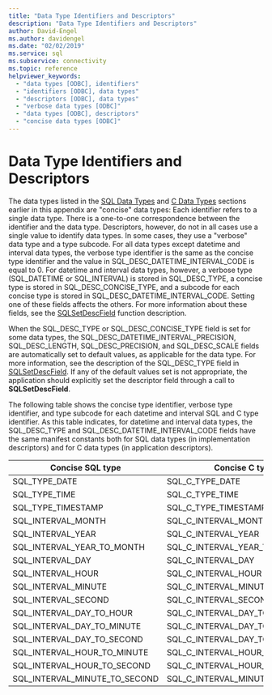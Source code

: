 ```yaml
---
title: "Data Type Identifiers and Descriptors"
description: "Data Type Identifiers and Descriptors"
author: David-Engel
ms.author: davidengel
ms.date: "02/02/2019"
ms.service: sql
ms.subservice: connectivity
ms.topic: reference
helpviewer_keywords:
  - "data types [ODBC], identifiers"
  - "identifiers [ODBC], data types"
  - "descriptors [ODBC], data types"
  - "verbose data types [ODBC]"
  - "data types [ODBC], descriptors"
  - "concise data types [ODBC]"
---
```

# Data Type Identifiers and Descriptors
The data types listed in the [SQL Data Types](../../../odbc/reference/appendixes/sql-data-types.md) and [C Data Types](../../../odbc/reference/appendixes/c-data-types.md) sections earlier in this appendix are "concise" data types: Each identifier refers to a single data type. There is a one-to-one correspondence between the identifier and the data type. Descriptors, however, do not in all cases use a single value to identify data types. In some cases, they use a "verbose" data type and a type subcode. For all data types except datetime and interval data types, the verbose type identifier is the same as the concise type identifier and the value in SQL_DESC_DATETIME_INTERVAL_CODE is equal to 0. For datetime and interval data types, however, a verbose type (SQL_DATETIME or SQL_INTERVAL) is stored in SQL_DESC_TYPE, a concise type is stored in SQL_DESC_CONCISE_TYPE, and a subcode for each concise type is stored in SQL_DESC_DATETIME_INTERVAL_CODE. Setting one of these fields affects the others. For more information about these fields, see the [SQLSetDescField](../../../odbc/reference/syntax/sqlsetdescfield-function.md) function description.  
  
 When the SQL_DESC_TYPE or SQL_DESC_CONCISE_TYPE field is set for some data types, the SQL_DESC_DATETIME_INTERVAL_PRECISION, SQL_DESC_LENGTH, SQL_DESC_PRECISION, and SQL_DESC_SCALE fields are automatically set to default values, as applicable for the data type. For more information, see the description of the SQL_DESC_TYPE field in [SQLSetDescField](../../../odbc/reference/syntax/sqlsetdescfield-function.md). If any of the default values set is not appropriate, the application should explicitly set the descriptor field through a call to **SQLSetDescField**.  
  
 The following table shows the concise type identifier, verbose type identifier, and type subcode for each datetime and interval SQL and C type identifier. As this table indicates, for datetime and interval data types, the SQL_DESC_TYPE and SQL_DESC_DATETIME_INTERVAL_CODE fields have the same manifest constants both for SQL data types (in implementation descriptors) and for C data types (in application descriptors).  
  
|Concise SQL type|Concise C type|Verbose type|DATETIME_INTERVAL_CODE|  
|----------------------|--------------------|------------------|------------------------------|  
|SQL_TYPE_DATE|SQL_C_TYPE_DATE|SQL_DATETIME|SQL_CODE_DATE|  
|SQL_TYPE_TIME|SQL_C_TYPE_TIME|SQL_DATETIME|SQL_CODE_TIME|  
|SQL_TYPE_TIMESTAMP|SQL_C_TYPE_TIMESTAMP|SQL_DATETIME|SQL_CODE_TIMESTAMP|  
|SQL_INTERVAL_MONTH|SQL_C_INTERVAL_MONTH|SQL_INTERVAL|SQL_CODE_MONTH|  
|SQL_INTERVAL_YEAR|SQL_C_INTERVAL_YEAR|SQL_INTERVAL|SQL_CODE_YEAR|  
|SQL_INTERVAL_YEAR_TO_MONTH|SQL_C_INTERVAL_YEAR_TO_MONTH|SQL_INTERVAL|SQL_CODE_YEAR_TO_MONTH|  
|SQL_INTERVAL_DAY|SQL_C_INTERVAL_DAY|SQL_INTERVAL|SQL_CODE_DAY|  
|SQL_INTERVAL_HOUR|SQL_C_INTERVAL_HOUR|SQL_INTERVAL|SQL_CODE_HOUR|  
|SQL_INTERVAL_MINUTE|SQL_C_INTERVAL_MINUTE|SQL_INTERVAL|SQL_CODE_MINUTE|  
|SQL_INTERVAL_SECOND|SQL_C_INTERVAL_SECOND|SQL_INTERVAL|SQL_CODE_SECOND|  
|SQL_INTERVAL_DAY_TO_HOUR|SQL_C_INTERVAL_DAY_TO_HOUR|SQL_INTERVAL|SQL_CODE_DAY_TO_HOUR|  
|SQL_INTERVAL_DAY_TO_MINUTE|SQL_C_INTERVAL_DAY_TO_MINUTE|SQL_INTERVAL|SQL_CODE_DAY_TO_MINUTE|  
|SQL_INTERVAL_DAY_TO_SECOND|SQL_C_INTERVAL_DAY_TO_SECOND|SQL_INTERVAL|SQL_CODE_DAY_TO_SECOND|  
|SQL_INTERVAL_HOUR_TO_MINUTE|SQL_C_INTERVAL_HOUR_TO_MINUTE|SQL_INTERVAL|SQL_CODE_HOUR_TO_MINUTE|  
|SQL_INTERVAL_HOUR_TO_SECOND|SQL_C_INTERVAL_HOUR_TO_SECOND|SQL_INTERVAL|SQL_CODE_HOUR_TO_SECOND|  
|SQL_INTERVAL_MINUTE_TO_SECOND|SQL_C_INTERVAL_MINUTE_TO_SECOND|SQL_INTERVAL|SQL_CODE_MINUTE_TO_SECOND|
